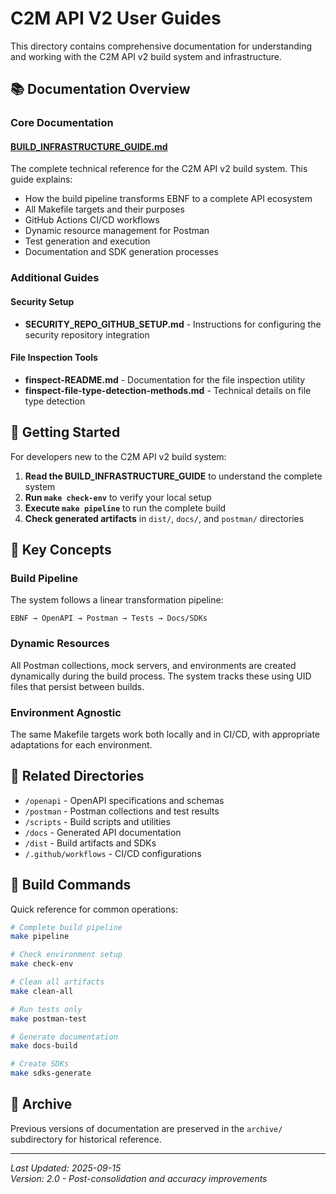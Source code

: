 # C2M API V2 User Guides

This directory contains comprehensive documentation for understanding and working with the C2M API v2 build system and infrastructure.

## 📚 Documentation Overview

### Core Documentation

#### [BUILD_INFRASTRUCTURE_GUIDE.md](./BUILD_INFRASTRUCTURE_GUIDE.md)
The complete technical reference for the C2M API v2 build system. This guide explains:
- How the build pipeline transforms EBNF to a complete API ecosystem
- All Makefile targets and their purposes
- GitHub Actions CI/CD workflows
- Dynamic resource management for Postman
- Test generation and execution
- Documentation and SDK generation processes

### Additional Guides

#### Security Setup
- **SECURITY_REPO_GITHUB_SETUP.md** - Instructions for configuring the security repository integration

#### File Inspection Tools
- **finspect-README.md** - Documentation for the file inspection utility
- **finspect-file-type-detection-methods.md** - Technical details on file type detection

## 🚀 Getting Started

For developers new to the C2M API v2 build system:

1. **Read the BUILD_INFRASTRUCTURE_GUIDE** to understand the complete system
2. **Run `make check-env`** to verify your local setup
3. **Execute `make pipeline`** to run the complete build
4. **Check generated artifacts** in `dist/`, `docs/`, and `postman/` directories

## 🔧 Key Concepts

### Build Pipeline
The system follows a linear transformation pipeline:
```
EBNF → OpenAPI → Postman → Tests → Docs/SDKs
```

### Dynamic Resources
All Postman collections, mock servers, and environments are created dynamically during the build process. The system tracks these using UID files that persist between builds.

### Environment Agnostic
The same Makefile targets work both locally and in CI/CD, with appropriate adaptations for each environment.

## 📁 Related Directories

- `/openapi` - OpenAPI specifications and schemas
- `/postman` - Postman collections and test results  
- `/scripts` - Build scripts and utilities
- `/docs` - Generated API documentation
- `/dist` - Build artifacts and SDKs
- `/.github/workflows` - CI/CD configurations

## 🔄 Build Commands

Quick reference for common operations:

```bash
# Complete build pipeline
make pipeline

# Check environment setup
make check-env

# Clean all artifacts
make clean-all

# Run tests only
make postman-test

# Generate documentation
make docs-build

# Create SDKs
make sdks-generate
```

## 📝 Archive

Previous versions of documentation are preserved in the `archive/` subdirectory for historical reference.

---

*Last Updated: 2025-09-15*  
*Version: 2.0 - Post-consolidation and accuracy improvements*